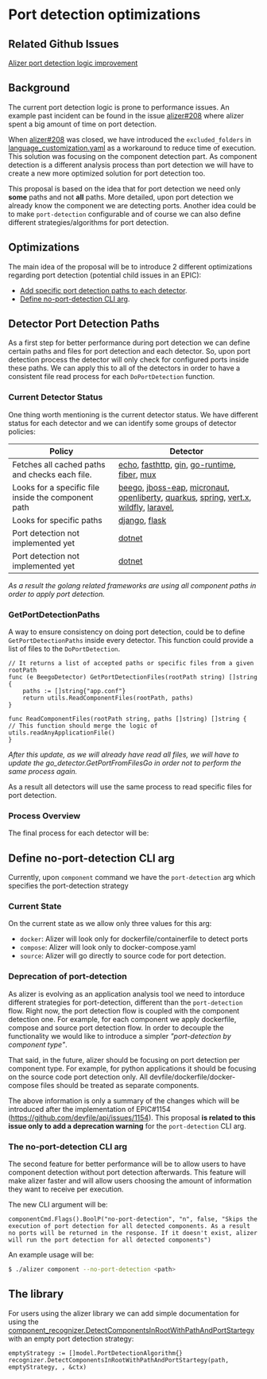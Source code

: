 # Port detection optimizations

## Related Github Issues
[Alizer port detection logic improvement](https://github.com/redhat-developer/alizer/issues/250)

## Background
The current port detection logic is prone to performance issues. An example past incident can be found in the issue [alizer#208](https://github.com/redhat-developer/alizer/issues/208) where alizer spent a big amount of time on port detection.

When [alizer#208](https://github.com/redhat-developer/alizer/issues/208) was closed, we have introduced the `excluded_folders` in [language_customization.yaml](https://github.com/redhat-developer/alizer/blob/main/go/pkg/utils/langfiles/resources/languages-customization.yml) as a workaround to reduce time of execution. This solution was focusing on the component detection part. As component detection is a different analysis process than port detection we will have to create a new more optimized solution for port detection too.

This proposal is based on the idea that for port detection we need only **some** paths and not **all** paths. More detailed, upon port detection we already know the component we are detecting ports. Another idea could be to make `port-detection` configurable and of course we can also define different strategies/algorithms for port detection.

## Optimizations
The main idea of the proposal will be to introduce 2 different optimizations regarding port detection (potential child issues in an EPIC):

* [Add specific port detection paths to each detector](#detector-port-detection-paths).
* [Define no-port-detection CLI arg](#define-no-port-detection-cli-arg).

## Detector Port Detection Paths
As a first step for better performance during port detection we can define certain paths and files for port detection and each detector. So, upon port detection process the detector will only check for configured ports inside these paths. We can apply this to all of the detectors in order to have a consistent file read process for each `DoPortDetection` function.

### Current Detector Status
One thing worth mentioning is the current detector status. We have different status for each detector and we can identify some groups of detector policies:

| Policy                                              | Detector                                                                                                                                                                                                                                                                                                                                                                                                                                                                                                                                                                                                                                                                                                                                                                                                                                                                                                                                                                                                                                                                                                                                                                            |
|-----------------------------------------------------|-------------------------------------------------------------------------------------------------------------------------------------------------------------------------------------------------------------------------------------------------------------------------------------------------------------------------------------------------------------------------------------------------------------------------------------------------------------------------------------------------------------------------------------------------------------------------------------------------------------------------------------------------------------------------------------------------------------------------------------------------------------------------------------------------------------------------------------------------------------------------------------------------------------------------------------------------------------------------------------------------------------------------------------------------------------------------------------------------------------------------------------------------------------------------------------|
| Fetches all cached paths and checks each file.      | [echo](https://github.com/redhat-developer/alizer/blob/main/go/pkg/apis/enricher/framework/go/echo_detector.go#L36), [fasthttp](https://github.com/redhat-developer/alizer/blob/main/go/pkg/apis/enricher/framework/go/fasthttp_detector.go#L36), [gin](https://github.com/redhat-developer/alizer/blob/main/go/pkg/apis/enricher/framework/go/gin_detector.go#L36), [go-runtime](https://github.com/redhat-developer/alizer/blob/main/go/pkg/apis/enricher/framework/go/go_detector.go#L36), [fiber](https://github.com/redhat-developer/alizer/blob/main/go/pkg/apis/enricher/framework/go/gofiber_detector.go#L36), [mux](https://github.com/redhat-developer/alizer/blob/main/go/pkg/apis/enricher/framework/go/mux_detector.go#L36)                                                                                                                                                                                                                                                                                                                                                                                                                                            |
| Looks for a specific file inside the component path | [beego](https://github.com/redhat-developer/alizer/blob/main/go/pkg/apis/enricher/framework/go/gin_detector.go#LL36C30-L36C30), [jboss-eap](https://github.com/redhat-developer/alizer/blob/main/go/pkg/apis/enricher/framework/java/jboss_eap_detector.go#L33), [micronaut](https://github.com/redhat-developer/alizer/blob/main/go/pkg/apis/enricher/framework/java/micronaut_detector.go#L49), [openliberty](https://github.com/redhat-developer/alizer/blob/main/go/pkg/apis/enricher/framework/java/openliberty_detector.go#L43), [quarkus](https://github.com/redhat-developer/alizer/blob/main/go/pkg/apis/enricher/framework/java/quarkus_detector.go#L55), [spring](https://github.com/redhat-developer/alizer/blob/main/go/pkg/apis/enricher/framework/java/spring_detector.go#L49), [vert.x](https://github.com/redhat-developer/alizer/blob/main/go/pkg/apis/enricher/framework/java/vertx_detector.go#L44), [wildfly](https://github.com/redhat-developer/alizer/blob/main/go/pkg/apis/enricher/framework/java/wildfly_detector.go#L33),  [laravel](https://github.com/redhat-developer/alizer/blob/main/go/pkg/apis/enricher/framework/php/laravel_detector.go#L32),  |
| Looks for specific paths                            | [django](https://github.com/redhat-developer/alizer/blob/main/go/pkg/apis/enricher/framework/python/django_detector.go#L30), [flask](https://github.com/redhat-developer/alizer/blob/main/go/pkg/apis/enricher/framework/python/flask_detector.go)                                                                                                                                                                                                                                                                                                                                                                                                                                                                                                                                                                                                                                                                                                                                                                                                                                                                                                                                  |
| Port detection not implemented yet                  | [dotnet](https://github.com/redhat-developer/alizer/blob/main/go/pkg/apis/enricher/framework/dotnet/dotnet_detector.go#L54)                                                                                                                                                                                                                                                                                                                                                                                                                                                                                                                                                                                                                                                                                                                                                                                                                                                                                                                                                                                                                                                         |                                                                                                                                                                                                                                                                                                                                                                                                                                                                                                                                                                                                                                                                                                                                                                                                                                                                                                                     |
| Port detection not implemented yet                  | [dotnet](https://github.com/redhat-developer/alizer/blob/main/go/pkg/apis/enricher/framework/dotnet/dotnet_detector.go#L54)    

*As a result the golang related frameworks are using all component paths in order to apply port detection.*

### GetPortDetectionPaths
A way to ensure consistency on doing port detection, could be to define `GetPortDetectionPaths` inside every detector. This function could provide a list of files to the `DoPortDetection`.

```golang
// It returns a list of accepted paths or specific files from a given rootPath
func (e BeegoDetector) GetPortDetectionFiles(rootPath string) []string {
	paths := []string{"app.conf"}
	return utils.ReadComponentFiles(rootPath, paths)
}

func ReadComponentFiles(rootPath string, paths []string) []string {
// This function should merge the logic of utils.readAnyApplicationFile()
}
```

*After this update, as we will already have read all files, we will have to update the go_detector.GetPortFromFilesGo in order not to perform the same process again.*

As a result all detectors will use the same process to read specific files for port detection.

### Process Overview
The final process for each detector will be:

## Define no-port-detection CLI arg
Currently, upon `component` command we have the `port-detection` arg which specifies the port-detection strategy

### Current State
On the current state as we allow only three values for this arg:

* `docker`: Alizer will look only for dockerfile/containerfile to detect ports
* `compose`: Alizer will look only to docker-compose.yaml
* `source`: Alizer will go directly to source code for port detection.

### Deprecation of port-detection
As alizer is evolving as an application analysis tool we need to intorduce different strategies for port-detection, different than the `port-detection` flow. Right now, the port detection flow is coupled with the component detection one. For example, for each component we apply dockerfile, compose and source port detection flow. In order to decouple the functionality we would like to introduce a simpler *"port-detection by component type"*.

That said, in the future, alizer should be focusing on port detection per component type. For example, for python applications it should be focusing on the source code port detection only. All devfile/dockerfile/docker-compose files should be treated as separate components.

The above information is only a summary of the changes which will be introduced after the implementation of EPIC#1154 (https://github.com/devfile/api/issues/1154). This proposal **is related to this issue only to add a deprecation warning** for the `port-detection` CLI arg.

### The no-port-detection CLI arg
The second feature for better performance will be to allow users to have component detection without port detection afterwards. This feature will make alizer faster and will allow users choosing the amount of information they want to receive per execution.

The new CLI argument will be:
```golang
componentCmd.Flags().BoolP("no-port-detection", "n", false, "Skips the execution of port detection for all detected components. As a result no ports will be returned in the response. If it doesn't exist, alizer will run the port detection for all detected components")
```
An example usage will be:
```bash
$ ./alizer component --no-port-detection <path>
```

## The library
For users using the alizer library we can add simple documentation for using the [component_recognizer.DetectComponentsInRootWithPathAndPortStartegy](https://github.com/redhat-developer/alizer/blob/main/go/pkg/apis/recognizer/component_recognizer.go#L41) with an empty port detection strategy:

```golang
emptyStrategy := []model.PortDetectionAlgorithm{}
recognizer.DetectComponentsInRootWithPathAndPortStartegy(path, emptyStrategy, , &ctx)
```